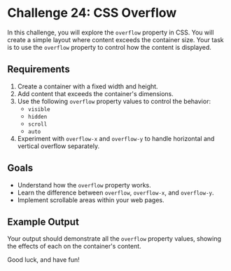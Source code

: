 # Challenge 24: CSS Overflow

In this challenge, you will explore the `overflow` property in CSS. You will create a simple layout where content exceeds the container size. Your task is to use the `overflow` property to control how the content is displayed.

## Requirements

1. Create a container with a fixed width and height.
2. Add content that exceeds the container's dimensions.
3. Use the following `overflow` property values to control the behavior:
   - `visible`
   - `hidden`
   - `scroll`
   - `auto`
4. Experiment with `overflow-x` and `overflow-y` to handle horizontal and vertical overflow separately.

## Goals

- Understand how the `overflow` property works.
- Learn the difference between `overflow`, `overflow-x`, and `overflow-y`.
- Implement scrollable areas within your web pages.

## Example Output

Your output should demonstrate all the `overflow` property values, showing the effects of each on the container's content.

Good luck, and have fun!
